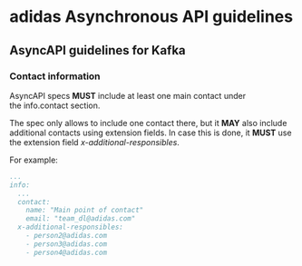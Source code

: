 # adidas Asynchronous API guidelines

## AsyncAPI guidelines for Kafka

### Contact information

AsyncAPI specs **MUST** include at least one main contact under the info.contact section. 

The spec only allows to include one contact there, but it **MAY** also include additional contacts using extension fields. In case this is done, it **MUST** use the extension field *x-additional-responsibles*.

For example:

```yaml
...
info:
  ...
  contact:
    name: "Main point of contact"
    email: "team_dl@adidas.com"
  x-additional-responsibles:
    - person2@adidas.com
    - person3@adidas.com
    - person4@adidas.com
```